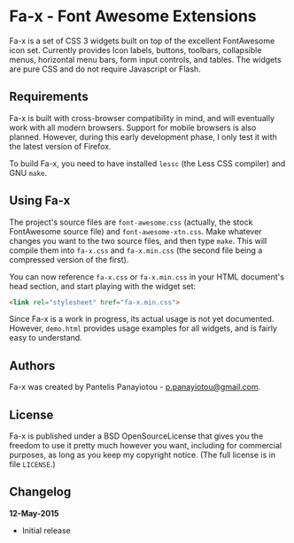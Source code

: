 Fa-x - Font Awesome Extensions
==============================

Fa-x is a set of CSS 3 widgets built on top of the excellent FontAwesome icon
set. Currently provides Icon labels, buttons, toolbars, collapsible menus,
horizontal menu bars, form input controls, and tables. The widgets are pure CSS
and do not require Javascript or Flash.

Requirements
------------

Fa-x is built with cross-browser compatibility in mind, and will eventually
work with all modern browsers. Support for mobile browsers is also planned.
However, during this early development phase, I only test it with the latest
version of Firefox.

To build Fa-x, you need to have installed `lessc` (the Less CSS compiler) and
GNU `make`.

Using Fa-x
----------

The project's source files are `font-awesome.css` (actually, the stock
FontAwesome source file) and `font-awesome-xtn.css`. Make whatever changes you
want to the two source files, and then type `make`. This will compile them into
`fa-x.css` and `fa-x.min.css` (the second file being a compressed version of
the first).

You can now reference `fa-x.css` or `fa-x.min.css` in your HTML document's head
section, and start playing with the widget set:

````Html
<link rel="stylesheet" href="fa-x.min.css">
````

Since Fa-x is a work in progress, its actual usage is not yet documented.
However, `demo.html` provides usage examples for all widgets, and is fairly
easy to understand.

Authors
-------

Fa-x was created by Pantelis Panayiotou - <p.panayiotou@gmail.com>.

License
-------

Fa-x is published under a BSD OpenSourceLicense that gives you the freedom
to use it pretty much however you want, including for commercial purposes, as
long as you keep my copyright notice. (The full license is in file `LICENSE`.)

Changelog
---------

**12-May-2015**

- Initial release

